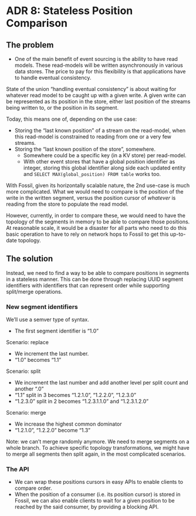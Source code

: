 # ADR 8: Stateless Position Comparison

##  The problem
- One of the main benefit of event sourcing is the ability to have read models. These read-models will be written asynchronously in various data stores. The price to pay for this flexibility is that applications have to handle eventual consistency.

State of the union
“handling eventual consistency” is about waiting for whatever read model to be caught up with a given write. A given write can be represented as its position in the store, either last position of the streams being written to, or the position in its segment.

Today, this means one of, depending on the use case:
- Storing the “last known position” of a stream on the read-model, when this read-model is constrained to reading from one or a very few streams.
- Storing the “last known position of the store”, somewhere.
    - Somewhere could be a specific key (in a KV store) per read-model.
    - With other event stores that have a global position identifier as integer, storing this global identifier along side each updated entity and `SELECT MAX(global_position) FROM table` works too.

With Fossil, given its horizontally scalable nature, the 2nd use-case is much more complicated. What we would need to compare is the position of the write in the written segment, versus the position cursor of _whatever_ is reading from the store to populate the read model.

However, currently, in order to compare these, we would need to have the topology of the segments in memory to be able to compare those positions. At reasonable scale, it would be a disaster for all parts who need to do this basic operation to have to rely on network hops to Fossil to get this up-to-date topology.

## The solution

Instead, we need to find a way to be able to compare positions in segments in a stateless manner. 
This can be done through replacing UUID segment identifiers with identifiers that can represent order while supporting split/merge operations.

### New segment identifiers

We’ll use a semver type of syntax.
- The first segment identifier is “1.0”

Scenario: replace
- We increment the last number.
- “1.0” becomes “1.1”

Scenario: split
- We increment the last number and add another level per split count and another “.0”
- “1.1” split in 3 becomes “1.2.1.0”, “1.2.2.0”, “1.2.3.0”
- “1.2.3.0” split in 2 becomes “1.2.3.1.1.0” and “1.2.3.1.2.0”

Scenario: merge
- We increase the highest common dominator
- “1.2.1.0”, “1.2.2.0” become “1.3”

Note: we can’t merge randomly anymore. We need to merge segments on a whole branch. To achieve specific topology transformations, we might have to merge all segments then split again, in the most complicated scenarios.

### The API

- We can wrap these positions cursors in easy APIs to enable clients to compare order.
- When the position of a consumer (i.e. its position cursor) is stored in Fossil, we can also
  enable clients to wait for a given position to be reached by the said consumer, by providing a blocking API.
